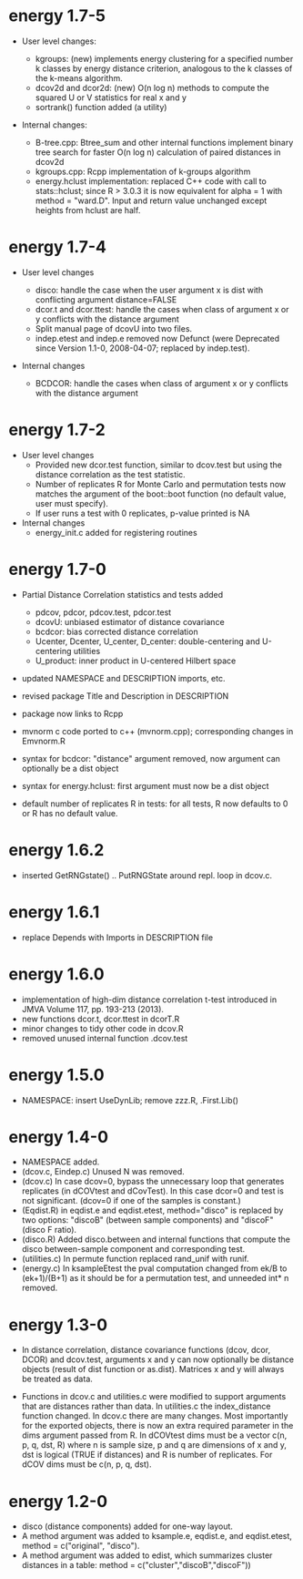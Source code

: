 # energy 1.7-5

*  User level changes:
     - kgroups: (new) implements energy clustering for a specified 
       number k classes by energy distance criterion, analogous to the k 
       classes of the k-means algorithm.
     - dcov2d and dcor2d: (new) O(n log n) methods to compute the
       squared U or V statistics for real x and y 
     - sortrank() function added (a utility)
     
*  Internal changes:
     - B-tree.cpp: Btree_sum and other internal functions
       implement binary tree search for faster O(n log n)
       calculation of paired distances in dcov2d
     - kgroups.cpp: Rcpp implementation of k-groups algorithm
     - energy.hclust implementation: replaced C++ code with call 
       to stats::hclust; since R > 3.0.3 it is now equivalent for 
       alpha = 1 with method = "ward.D". Input and return value 
       unchanged except heights from hclust are half. 

# energy 1.7-4

*  User level changes
     - disco: handle the case when the user argument x is dist with
       conflicting argument distance=FALSE
     - dcor.t and dcor.ttest: handle the cases when class of argument x or y
       conflicts with the distance argument
     - Split manual page of dcovU into two files.
     - indep.etest and indep.e removed now Defunct (were Deprecated since
       Version 1.1-0, 2008-04-07; replaced by indep.test).

*  Internal changes
     - BCDCOR: handle the cases when class of argument x or y conflicts with
       the distance argument

# energy 1.7-2
 

*  User level changes
     -  Provided new dcor.test function, similar to dcov.test but using the
        distance correlation as the test statistic.
     -  Number of replicates R for Monte Carlo and permutation tests now matches
        the argument of the boot::boot function (no default value, user must specify).
     -  If user runs a test with 0 replicates, p-value printed is NA
*  Internal changes
     -  energy_init.c added for registering routines

# energy 1.7-0
 

*  Partial Distance Correlation statistics and tests added
     - pdcov, pdcor, pdcov.test, pdcor.test
     - dcovU: unbiased estimator of distance covariance
     - bcdcor: bias corrected distance correlation
     - Ucenter, Dcenter, U_center, D_center: double-centering and U-centering utilities
     - U_product: inner product in U-centered Hilbert space

*  updated NAMESPACE and DESCRIPTION imports, etc.
*  revised package Title and Description in DESCRIPTION
*  package now links to Rcpp
*  mvnorm c code ported to c++ (mvnorm.cpp); corresponding changes in Emvnorm.R
*  syntax for bcdcor: "distance" argument removed, now argument can optionally
     be a dist object
*  syntax for energy.hclust: first argument must now be a dist object
*  default number of replicates R in tests: for all tests, R now defaults to 0
     or R has no default value.

# energy 1.6.2
 

*  inserted GetRNGstate() .. PutRNGState around repl.
     loop in dcov.c.

# energy 1.6.1
 

*  replace Depends with Imports in DESCRIPTION file

# energy 1.6.0
 

*  implementation of high-dim distance correlation t-test
     introduced in JMVA Volume 117, pp. 193-213 (2013).
*  new functions dcor.t, dcor.ttest in dcorT.R
*  minor changes to tidy other code in dcov.R
*  removed unused internal function .dcov.test

# energy 1.5.0
 

*  NAMESPACE: insert UseDynLib; remove zzz.R, .First.Lib()

# energy 1.4-0
 

*  NAMESPACE added.
*  (dcov.c, Eindep.c) Unused N was removed.
*  (dcov.c) In case dcov=0, bypass the unnecessary loop
	   that generates replicates (in dCOVtest and dCovTest).
	   In this case dcor=0 and test is not significant.
	   (dcov=0 if one of the samples is constant.)
*  (Eqdist.R) in eqdist.e and eqdist.etest, method="disco"
	   is replaced by two options: "discoB" (between sample
	   components) and "discoF" (disco F ratio).
*  (disco.R) Added disco.between and internal functions
	   that compute the disco between-sample component and
	   corresponding test.
*  (utilities.c) In permute function replaced rand_unif
	   with runif.
*  (energy.c) In ksampleEtest the pval computation
	   changed from ek/B to (ek+1)/(B+1) as it should be for
	   a permutation test, and unneeded int* n removed.

# energy 1.3-0
 

*  In distance correlation, distance covariance functions
	   (dcov, dcor, DCOR) and dcov.test, arguments x and y can now
	   optionally be distance objects (result of dist function or
	   as.dist). Matrices x and y will always be treated as data.

*  Functions in dcov.c and utilities.c were modified to support
	   arguments that are distances rather than data. In utilities.c
	   the index_distance function changed. In dcov.c there are many
	   changes. Most importantly for the exported objects, there is
	   now an extra required parameter in the dims argument passed
	   from R. In dCOVtest dims must be a vector c(n, p, q, dst, R)
	   where n is sample size, p and q are dimensions of x and y,
	   dst is logical (TRUE if distances) and R is number of replicates.
	   For dCOV dims must be c(n, p, q, dst).

# energy 1.2-0
 

*  disco (distance components) added for one-way layout.
*  A method argument was added to ksample.e, eqdist.e, and
	   eqdist.etest, method = c("original", "disco").
*  A method argument was added to edist, which summarizes cluster
     distances in a table:
         method = c("cluster","discoB","discoF"))

